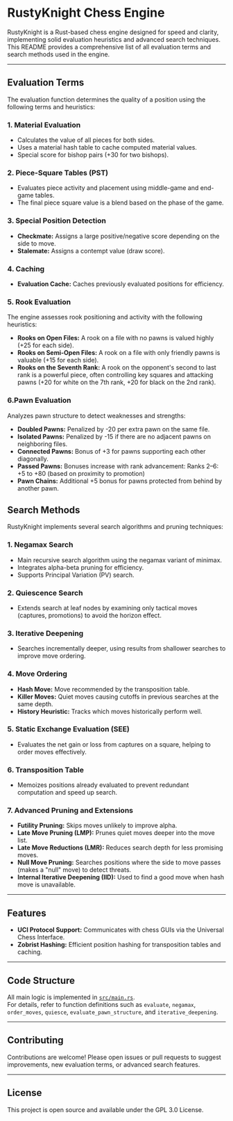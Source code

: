 # RustyKnight Chess Engine

RustyKnight is a Rust-based chess engine designed for speed and clarity, implementing solid evaluation heuristics and advanced search techniques. This README provides a comprehensive list of all evaluation terms and search methods used in the engine.

---

## Evaluation Terms

The evaluation function determines the quality of a position using the following terms and heuristics:

### 1. Material Evaluation
- Calculates the value of all pieces for both sides.
- Uses a material hash table to cache computed material values.
- Special score for bishop pairs (+30 for two bishops).

### 2. Piece-Square Tables (PST)
- Evaluates piece activity and placement using middle-game and end-game tables.
- The final piece square value is a blend based on the phase of the game.

### 3. Special Position Detection
- **Checkmate:** Assigns a large positive/negative score depending on the side to move.
- **Stalemate:** Assigns a contempt value (draw score).

### 4. Caching
- **Evaluation Cache:** Caches previously evaluated positions for efficiency.

### 5. Rook Evaluation
The engine assesses rook positioning and activity with the following heuristics:
- **Rooks on Open Files:** A rook on a file with no pawns is valued highly (+25 for each side).
- **Rooks on Semi-Open Files:** A rook on a file with only friendly pawns is valuable (+15 for each side).
- **Rooks on the Seventh Rank:** A rook on the opponent's second to last rank is a powerful piece, often controlling key squares and attacking pawns (+20 for white on the 7th rank, +20 for black on the 2nd rank).

### 6.Pawn Evaluation
Analyzes pawn structure to detect weaknesses and strengths:
- **Doubled Pawns:** Penalized by -20 per extra pawn on the same file.
- **Isolated Pawns:** Penalized by -15 if there are no adjacent pawns on neighboring files.
- **Connected Pawns:** Bonus of +3 for pawns supporting each other diagonally.
- **Passed Pawns:** Bonuses increase with rank advancement:
   Ranks 2–6: +5 to +80 (based on proximity to promotion)
- **Pawn Chains:** Additional +5 bonus for pawns protected from behind by another pawn.
## Search Methods

RustyKnight implements several search algorithms and pruning techniques:

### 1. Negamax Search
- Main recursive search algorithm using the negamax variant of minimax.
- Integrates alpha-beta pruning for efficiency.
- Supports Principal Variation (PV) search.

### 2. Quiescence Search
- Extends search at leaf nodes by examining only tactical moves (captures, promotions) to avoid the horizon effect.

### 3. Iterative Deepening
- Searches incrementally deeper, using results from shallower searches to improve move ordering.

### 4. Move Ordering
- **Hash Move:** Move recommended by the transposition table.
- **Killer Moves:** Quiet moves causing cutoffs in previous searches at the same depth.
- **History Heuristic:** Tracks which moves historically perform well.

### 5. Static Exchange Evaluation (SEE)
- Evaluates the net gain or loss from captures on a square, helping to order moves effectively.

### 6. Transposition Table
- Memoizes positions already evaluated to prevent redundant computation and speed up search.

### 7. Advanced Pruning and Extensions
- **Futility Pruning:** Skips moves unlikely to improve alpha.
- **Late Move Pruning (LMP):** Prunes quiet moves deeper into the move list.
- **Late Move Reductions (LMR):** Reduces search depth for less promising moves.
- **Null Move Pruning:** Searches positions where the side to move passes (makes a "null" move) to detect threats.
- **Internal Iterative Deepening (IID):** Used to find a good move when hash move is unavailable.
---

## Features

- **UCI Protocol Support:** Communicates with chess GUIs via the Universal Chess Interface.
- **Zobrist Hashing:** Efficient position hashing for transposition tables and caching.


---

## Code Structure

All main logic is implemented in [`src/main.rs`](src/main.rs).  
For details, refer to function definitions such as `evaluate`, `negamax`, `order_moves`, `quiesce`,  `evaluate_pawn_structure`, and `iterative_deepening`.

---

## Contributing

Contributions are welcome! Please open issues or pull requests to suggest improvements, new evaluation terms, or advanced search features.

---

## License

This project is open source and available under the GPL 3.0 License.
